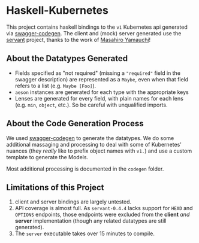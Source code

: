 Haskell-Kubernetes
==================

This project contains haskell bindings to the `v1` Kubernetes api generated via [swagger-codegen](https://github.com/swagger-api/swagger-codegen). The client and (mock) server generated use the [servant](https://github.com/haskell-servant/servant) project, thanks to the work of [Masahiro Yamauchi](https://github.com/algas)!

## About the Datatypes Generated

- Fields specified as "not required" (missing a `"required"` field in the swagger description) are represented as a `Maybe`, even when that field refers to a list (e.g. `Maybe [Foo]`).
- `aeson` instances are generated for each type with the appropriate keys
- Lenses are generated for every field, with plain names for each lens (e.g. `min`, `object`, etc.). So be careful with unqualified imports.

## About the Code Generation Process

We used [swagger-codegen](https://github.com/swagger-api/swagger-codegen) to generate the datatypes. We do some additional massaging and processing to deal with some of Kubernetes' nuances (they *really* like to prefix object names with `v1.`) and use a custom template to generate the Models.

Most additional processing is documented in the `codegen` folder.

## Limitations of this Project

1. client and server bindings are largely untested.
2. API coverage is almost full. As `servant-0.4.4` lacks support for `HEAD` and `OPTIONS` endpoints, those endpoints were excluded from the **client** *and* **server** implementation (though any related datatypes are still generated).
3. The `server` executable takes over 15 minutes to compile.
